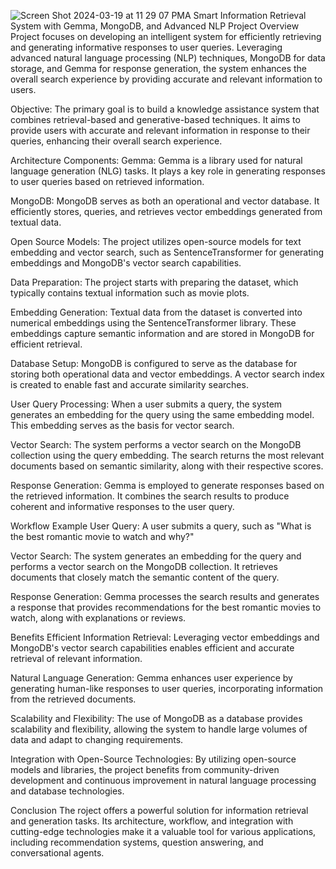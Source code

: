 ![Screen Shot 2024-03-19 at 11 29 07 PM](https://github.com/Soprano2022/Gen-AI/assets/146518230/0307449a-2148-4667-a157-da1249f6384c)A Smart Information Retrieval System with Gemma, MongoDB, and Advanced NLP
Project Overview
Project focuses on developing an intelligent system for efficiently retrieving and generating informative responses to user queries. Leveraging advanced natural language processing (NLP) techniques, MongoDB for data storage, and Gemma for response generation, the system enhances the overall search experience by providing accurate and relevant information to users.

Objective:
The primary goal is to build a knowledge assistance system that combines retrieval-based and generative-based techniques.
It aims to provide users with accurate and relevant information in response to their queries, enhancing their overall search experience.

Architecture
Components:
Gemma: Gemma is a library used for natural language generation (NLG) tasks. It plays a key role in generating responses to user queries based on retrieved information.

MongoDB: MongoDB serves as both an operational and vector database. It efficiently stores, queries, and retrieves vector embeddings generated from textual data.

Open Source Models: The project utilizes open-source models for text embedding and vector search, such as SentenceTransformer for generating embeddings and MongoDB's vector search capabilities.





Data Preparation: The project starts with preparing the dataset, which typically contains textual information such as movie plots.

Embedding Generation: Textual data from the dataset is converted into numerical embeddings using the SentenceTransformer library. These embeddings capture semantic information and are stored in MongoDB for efficient retrieval.

Database Setup: MongoDB is configured to serve as the database for storing both operational data and vector embeddings. A vector search index is created to enable fast and accurate similarity searches.

User Query Processing: When a user submits a query, the system generates an embedding for the query using the same embedding model. This embedding serves as the basis for vector search.

Vector Search: The system performs a vector search on the MongoDB collection using the query embedding. The search returns the most relevant documents based on semantic similarity, along with their respective scores.

Response Generation: Gemma is employed to generate responses based on the retrieved information. It combines the search results to produce coherent and informative responses to the user query.

Workflow Example
User Query: A user submits a query, such as "What is the best romantic movie to watch and why?"

Vector Search: The system generates an embedding for the query and performs a vector search on the MongoDB collection. It retrieves documents that closely match the semantic content of the query.

Response Generation: Gemma processes the search results and generates a response that provides recommendations for the best romantic movies to watch, along with explanations or reviews.

Benefits
Efficient Information Retrieval: Leveraging vector embeddings and MongoDB's vector search capabilities enables efficient and accurate retrieval of relevant information.

Natural Language Generation: Gemma enhances user experience by generating human-like responses to user queries, incorporating information from the retrieved documents.

Scalability and Flexibility: The use of MongoDB as a database provides scalability and flexibility, allowing the system to handle large volumes of data and adapt to changing requirements.

Integration with Open-Source Technologies: By utilizing open-source models and libraries, the project benefits from community-driven development and continuous improvement in natural language processing and database technologies.

Conclusion
The roject offers a powerful solution for information retrieval and generation tasks. Its architecture, workflow, and integration with cutting-edge technologies make it a valuable tool for various applications, including recommendation systems, question answering, and conversational agents.
